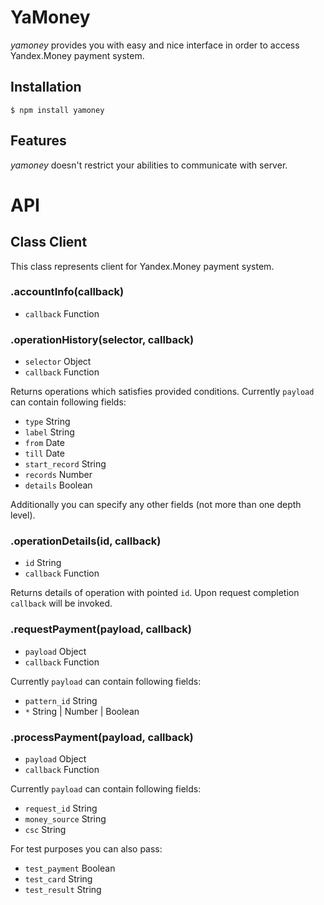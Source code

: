 # YaMoney

_yamoney_ provides you with easy and nice interface in order to access Yandex.Money payment system.

## Installation

```
$ npm install yamoney
```

## Features
_yamoney_ doesn't restrict your abilities to communicate with server.

# API

## Class Client

This class represents client for Yandex.Money payment system.

### .accountInfo(callback)
- `callback` Function

### .operationHistory(selector, callback)
- `selector` Object
- `callback` Function

Returns operations which satisfies provided conditions.
Currently `payload` can contain following fields:
- `type` String
- `label` String
- `from` Date
- `till` Date
- `start_record` String
- `records` Number
- `details` Boolean

Additionally you can specify any other fields (not more than one depth level).

### .operationDetails(id, callback)
- `id` String
- `callback` Function

Returns details of operation with pointed `id`. Upon request completion `callback` will be invoked.

### .requestPayment(payload, callback)
- `payload` Object
- `callback` Function

Currently `payload` can contain following fields:
- `pattern_id` String
- `*` String | Number | Boolean

### .processPayment(payload, callback)
- `payload` Object
- `callback` Function

Currently `payload` can contain following fields:
- `request_id` String
- `money_source` String
- `csc` String

For test purposes you can also pass:
- `test_payment` Boolean
- `test_card` String
- `test_result` String
